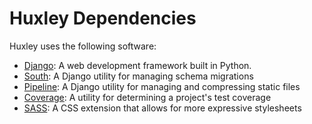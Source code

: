 # Huxley Dependencies
Huxley uses the following software:
- [Django](http://djangoproject.org): A web development framework built in Python.
- [South](http://south.aeracode.org): A Django utility for managing schema migrations
- [Pipeline](http://django-pipeline.readthedocs.org/en/latest): A Django utility for managing and compressing static files
- [Coverage](https://pypi.python.org/pypi/coverage): A utility for determining a project's test coverage
- [SASS](http://sass-lang.com/): A CSS extension that allows for more expressive stylesheets